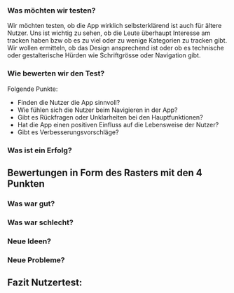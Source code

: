 ### Was möchten wir testen?

Wir möchten testen, ob die App wirklich selbsterklärend ist auch für ältere Nutzer. Uns ist wichtig zu sehen, ob die Leute überhaupt Interesse am tracken haben bzw ob es zu viel oder zu wenige Kategorien zu tracken gibt. Wir wollen ermitteln, ob das Design ansprechend ist oder ob es technische oder gestalterische Hürden wie Schriftgrösse oder Navigation gibt.

### Wie bewerten wir den Test?

Folgende Punkte:

- Finden die Nutzer die App sinnvoll?
- Wie fühlen sich die Nutzer beim Navigieren in der App?
- Gibt es Rückfragen oder Unklarheiten bei den Hauptfunktionen?
- Hat die App einen positiven Einfluss auf die Lebensweise der Nutzer?
- Gibt es Verbesserungsvorschläge?

### Was ist ein Erfolg?

## Bewertungen in Form des Rasters mit den 4 Punkten


### Was war gut?

### Was war schlecht?

### Neue Ideen?

### Neue Probleme?

## Fazit Nutzertest:
